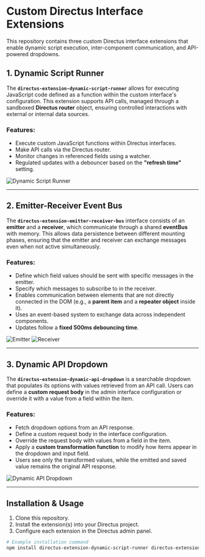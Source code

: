 # Custom Directus Interface Extensions

This repository contains three custom Directus interface extensions that enable dynamic script execution, inter-component communication, and API-powered dropdowns.

## 1. Dynamic Script Runner

The **`directus-extension-dynamic-script-runner`** allows for executing JavaScript code defined as a function within the custom interface's configuration. This extension supports API calls, managed through a sandboxed **Directus router** object, ensuring controlled interactions with external or internal data sources.

### Features:
- Execute custom JavaScript functions within Directus interfaces.
- Make API calls via the Directus router.
- Monitor changes in referenced fields using a watcher.
- Regulated updates with a debouncer based on the **"refresh time"** setting.

![Dynamic Script Runner](./images/directus-extension-dynamic-script-runner.png)

---

## 2. Emitter-Receiver Event Bus

The **`directus-extension-emitter-receiver-bus`** interface consists of an **emitter** and a **receiver**, which communicate through a shared **eventBus** with memory. This allows data persistence between different mounting phases, ensuring that the emitter and receiver can exchange messages even when not active simultaneously.

### Features:
- Define which field values should be sent with specific messages in the emitter.
- Specify which messages to subscribe to in the receiver.
- Enables communication between elements that are not directly connected in the DOM (e.g., a **parent item** and a **repeater object** inside it).
- Uses an event-based system to exchange data across independent components.
- Updates follow a **fixed 500ms debouncing time**.

![Emitter](./images/directus-extension-emitter-receiver-bus_emitter.png)
![Receiver](./images/directus-extension-emitter-receiver-bus_receiver.png)

---

## 3. Dynamic API Dropdown

The **`directus-extension-dynamic-api-dropdown`** is a searchable dropdown that populates its options with values retrieved from an API call. Users can define a **custom request body** in the admin interface configuration or override it with a value from a field within the item.

### Features:
- Fetch dropdown options from an API response.
- Define a custom request body in the interface configuration.
- Override the request body with values from a field in the item.
- Apply a **custom transformation function** to modify how items appear in the dropdown and input field.
- Users see only the transformed values, while the emitted and saved value remains the original API response.

![Dynamic API Dropdown](./images/directus-extension-dynamic-api-drowpdown.png)

---

## Installation & Usage

1. Clone this repository.
2. Install the extension(s) into your Directus project.
3. Configure each extension in the Directus admin panel.

```bash
# Example installation command
npm install directus-extension-dynamic-script-runner directus-extension-emitter-receiver-bus directus-extension-dynamic-api-dropdown
